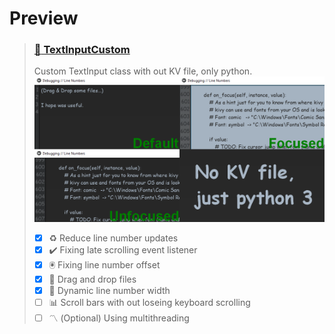 # Preview

<!-- TextInputCUstom -->
> ### [:memo: TextInputCustom](https://github.com/kmcasi/Python_Kivy/tree/main/UIX/TextInputCustom.py)
> Custom TextInput class with out KV file, only python.
> ![Preview TextInputCustom](https://github.com/kmcasi/Python_Kivy/blob/main/PREVIEW/UIX/TextInputCustom.png)
> - [x] :recycle: Reduce line number updates
> - [x] :heavy_check_mark: Fixing late scrolling event listener
> - [x] :trackball: Fixing line number offset
> - [x] :page_facing_up: Drag and drop files
> - [x] :triangular_ruler: Dynamic line number width
> - [ ] :bar_chart: Scroll bars with out loseing keyboard scrolling
> - [ ] :part_alternation_mark: \(Optional) Using multithreading

<!-- https://github.com/ikatyang/emoji-cheat-sheet/blob/master/README.md -->
